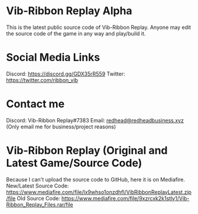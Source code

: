 # Vib-Ribbon Replay Alpha
This is the latest public source code of Vib-Ribbon Replay.
Anyone may edit the source code of the game in any way and play/build it.
# Social Media Links
Discord: https://discord.gg/GDX35rR559
Twitter: https://twitter.com/ribbon_vib
# Contact me
Discord: Vib-Ribbon Replay#7383
Email: redhead@redheadbusiness.xyz (Only email me for business/project reasons)

# Vib-Ribbon Replay (Original and Latest Game/Source Code)
Because I can't upload the source code to GitHub, here it is on Mediafire.
New/Latest Source Code: https://www.mediafire.com/file/lx9whso1onzdhfl/VibRibbonReplayLatest.zip/file
Old Source Code: https://www.mediafire.com/file/9xzrcxk2k1stly1/Vib-Ribbon_Replay_Files.rar/file
